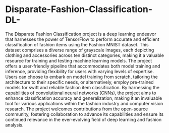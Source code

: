 # Disparate-Fashion-Classification-DL-

The Disparate Fashion Classification project is a deep learning endeavor that harnesses the power of TensorFlow to perform accurate and efficient classification of fashion items using the Fashion MNIST dataset. This dataset comprises a diverse range of grayscale images, each depicting clothing and accessories across ten distinct categories, making it a valuable resource for training and testing machine learning models. The project offers a user-friendly pipeline that accommodates both model training and inference, providing flexibility for users with varying levels of expertise. Users can choose to embark on model training from scratch, tailoring the architecture to their specific needs, or alternatively, employ pre-trained models for swift and reliable fashion item classification. By harnessing the capabilities of convolutional neural networks (CNNs), the project aims to enhance classification accuracy and generalization, making it an invaluable tool for various applications within the fashion industry and computer vision research. The project welcomes contributions from the open-source community, fostering collaboration to advance its capabilities and ensure its continued relevance in the ever-evolving field of deep learning and fashion analysis.
